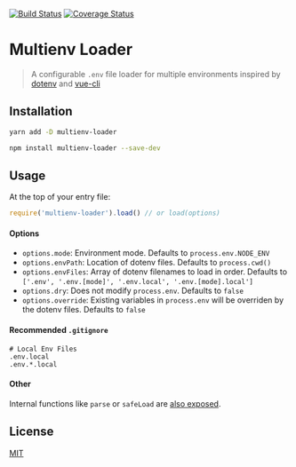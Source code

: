 [![Build Status](https://travis-ci.org/frandiox/multienv-loader.svg?branch=master)](https://travis-ci.org/frandiox/multienv-loader)
[![Coverage Status](https://coveralls.io/repos/github/frandiox/multienv-loader/badge.svg?branch=master)](https://coveralls.io/github/frandiox/multienv-loader?branch=master)

# Multienv Loader

> A configurable `.env` file loader for multiple environments inspired by [dotenv](https://github.com/motdotla/dotenv) and [vue-cli](https://github.com/vuejs/vue-cli)

## Installation

```bash
yarn add -D multienv-loader
```

```bash
npm install multienv-loader --save-dev
```

## Usage

At the top of your entry file:

```js
require('multienv-loader').load() // or load(options)
```

#### Options

- `options.mode`: Environment mode. Defaults to `process.env.NODE_ENV`
- `options.envPath`: Location of dotenv files. Defaults to `process.cwd()`
- `options.envFiles`: Array of dotenv filenames to load in order. Defaults to `['.env', '.env.[mode]', '.env.local', '.env.[mode].local']`
- `options.dry`: Does not modify `process.env`. Defaults to `false`
- `options.override`: Existing variables in `process.env` will be overriden by the dotenv files. Defaults to `false`

#### Recommended `.gitignore`

```
# Local Env Files
.env.local
.env.*.local
```

#### Other

Internal functions like `parse` or `safeLoad` are [also exposed](index.js).

## License

[MIT](LICENSE)

